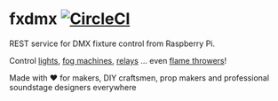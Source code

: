 # fxdmx [![CircleCI](https://circleci.com/gh/danesparza/fxdmx.svg?style=shield)](https://circleci.com/gh/danesparza/fxdmx)
REST service for DMX fixture control from Raspberry Pi.  

Control [lights](https://www.rollingstone.com/product-recommendations/lifestyle/best-stage-lights-928544/), [fog machines](https://www.amazon.com/dmx-fog-machine/s?k=dmx+fog+machine), [relays](https://www.amazon.com/ADJ-Products-Lighting-Dimmer-DP-415R/dp/B07C7Y4MT9/ref=sr_1_10?dchild=1&keywords=dmx+relay&qid=1626704824&sr=8-10) ... even [flame throwers](https://www.youtube.com/watch?v=jbIG1ijw9Qw)! 

 Made with ❤️ for makers, DIY craftsmen, prop makers and professional soundstage designers everywhere
